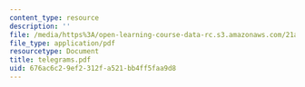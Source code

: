 ```yaml
---
content_type: resource
description: ''
file: /media/https%3A/open-learning-course-data-rc.s3.amazonaws.com/21a-441-the-conquest-of-america-spring-2004/676ac6c29ef2312fa521bb4ff5faa9d8_telegrams.pdf
file_type: application/pdf
resourcetype: Document
title: telegrams.pdf
uid: 676ac6c2-9ef2-312f-a521-bb4ff5faa9d8
---
```

